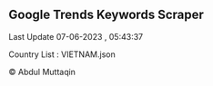 

## Google Trends Keywords Scraper 
 
Last Update 07-06-2023 , 05:43:37

Country List :
VIETNAM.json



© Abdul Muttaqin 
